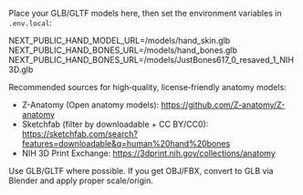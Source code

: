 Place your GLB/GLTF models here, then set the environment variables in `.env.local`:

NEXT_PUBLIC_HAND_MODEL_URL=/models/hand_skin.glb
NEXT_PUBLIC_HAND_BONES_URL=/models/hand_bones.glb
NEXT_PUBLIC_HAND_BONES_URL=/models/JustBones617_0_resaved_1_NIH3D.glb

Recommended sources for high‑quality, license‑friendly anatomy models:
- Z-Anatomy (Open anatomy models): https://github.com/Z-anatomy/Z-anatomy
- Sketchfab (filter by downloadable + CC BY/CC0): https://sketchfab.com/search?features=downloadable&q=human%20hand%20bones
- NIH 3D Print Exchange: https://3dprint.nih.gov/collections/anatomy

Use GLB/GLTF where possible. If you get OBJ/FBX, convert to GLB via Blender and apply proper scale/origin.


